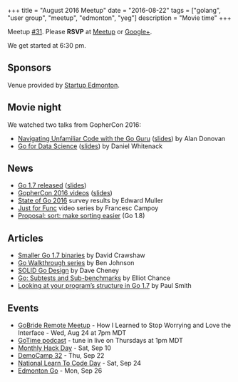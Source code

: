 +++
title = "August 2016 Meetup"
date = "2016-08-22"
tags = ["golang", "user group", "meetup", "edmonton", "yeg"]
description = "Movie time"
+++

Meetup [#31](https://github.com/edmontongo/presentations/issues/48). Please **RSVP** at [Meetup](http://www.meetup.com/startupedmonton/events/231587723/) or [Google+](https://plus.google.com/events/cjq60em8kdig3le1167etu7fgi8?authkey=CLq6mvKwxrmR7gE).

We get started at 6:30 pm.

## Sponsors 

Venue provided by [Startup Edmonton](http://www.startupedmonton.com/).

## Movie night

We watched two talks from GopherCon 2016:

* [Navigating Unfamiliar Code with the Go Guru](https://www.youtube.com/watch?v=ak97oH0D6fI) ([slides](https://github.com/gophercon/2016-talks/tree/master/AlanDonovan-GoGuru)) by Alan Donovan
* [Go for Data Science](https://www.youtube.com/watch?v=D5tDubyXLrQ) ([slides](https://github.com/gophercon/2016-talks/tree/master/DanielWhitenack-GoForDataScience)) by Daniel Whitenack

## News

* [Go 1.7 released](https://blog.golang.org/go1.7) ([slides](https://go-talks.appspot.com/github.com/bradfitz/talk-2016-08-16-seattle-go-1.7/go1.7.slide))
* [GopherCon 2016 videos](https://www.youtube.com/playlist?list=PL2ntRZ1ySWBdliXelGAItjzTMxy2WQh0P) ([slides](https://github.com/gophercon/2016-talks))
* [State of Go 2016](http://go-talks.appspot.com/github.com/freeformz/talks/20160712_gophercon/talk.slide) survey results by Edward Muller
* [Just for Func](https://www.youtube.com/channel/UC_BzFbxG2za3bp5NRRRXJSw) video series by Francesc Campoy 
* [Proposal: sort: make sorting easier](https://github.com/golang/go/issues/16721) (Go 1.8)

## Articles

* [Smaller Go 1.7 binaries](https://blog.golang.org/go1.7-binary-size) by David Crawshaw
* [Go Walkthrough series](https://medium.com/@benbjohnson) by Ben Johnson
* [SOLID Go Design](http://dave.cheney.net/2016/08/20/solid-go-design) by Dave Cheney
* [Go: Subtests and Sub-benchmarks](https://elliot.land/go-subtests-and-sub-benchmarks) by Elliot Chance
* [Looking at your program’s structure in Go 1.7](https://pauladamsmith.com/blog/2016/08/go-1.7-ssa.html) by Paul Smith

## Events

* [GoBride Remote Meetup](https://www.meetup.com/gobridge/events/233067903/) - How I Learned to Stop Worrying and Love the Interface - Wed, Aug 24 at 7pm MDT
* [GoTime podcast](https://changelog.com/gotime/) - tune in live on Thursdays at 1pm MDT
* [Monthly Hack Day](http://www.meetup.com/startupedmonton/events/231796693/) - Sat, Sep 10
* [DemoCamp 32](http://www.meetup.com/startupedmonton/events/231175235/) - Thu, Sep 22
* [National Learn To Code Day](https://www.eventbrite.ca/e/edmonton-national-learn-to-code-day-2016-interactive-stories-game-making-with-html-css-on-september-tickets-26414846517) - Sat, Sep 24
* [Edmonton Go](http://www.meetup.com/startupedmonton/events/jptkwlyvmbjc/) - Mon, Sep 26


